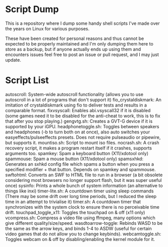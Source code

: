 # Script Dump
This is a repository where I dump some handy shell scripts I've made over the years on Linux for various purposes.

These have been created for personal reasons and thus cannot be expected to be properly maintained and I'm only dumping them here to store as a backup, but if anyone actually ends up using them and encounters issues feel free to post an issue or pull request, and I may just update.

# Script List

autoscroll: System-wide autoscroll functionality (allows you to use autoscroll in a lot of programs that don't support it)
fio_crystaldiskmark: An imitation of crystaldiskmark using fio to deliver tests and results in a comparable format.
fixvsyscall: Enables abi.vsyscall32 if it is disabled (some games need it to be disabled for the anti-cheat to work, this is to fix that after you stop playing.)
gengvtg.sh: Creates a GVT-G device if it is supported by your iGPU.
headphonetoggle.sh: Toggles between speakers and headphones (-b to turn both on at once), also auto switches your easyeffects/pulseeffects presets. Does not require pulseaudio or pipewire, but supports it.
mountiso.sh: Script to mount iso files.
nocrash.sh: A crash recovery script, it makes a program restart itself if it crashes, supports arguments too.
spamkey: Spam a keyboard button (X11/xdotool only)
spammouse: Spam a mouse button (X11/xdotool only)
spamsxhkd: Generates an sxhkd config file which spams a button when you press a specified modifier + that button. Depends on spamkey and spammouse.
swftohtml: Converts an SWF to HTML file to run in a browser (a bit obsolete considering most browsers no longer support flash, but it was super useful once)
sysinfo: Prints a whole bunch of system information (an alternative to things like inxi)
timer-lite.sh: A countdown timer using sleep commands (There may be some drift over long time periods, but I reduced the sleep time in an attempt to trivialise it)
timer.sh: A countdown timer that synchronizes with the system clock to ensure there is no perceivable time drift.
touchpad_toggle_x11: Toggles the touchpad on & off (x11 only)
vcompress.sh: Compress a video file using ffmpeg, many options which give different quality/size/speed.
wasdtoarrow-toggle: Rebinds WASD to be the same as the arrow keys, and binds 1-4 to ASDW (useful for certain video games that do not allow you to change keybinds).
webcamtoggle.sh: Toggles webcam on & off by disabling/enabling the kernel module for it.
